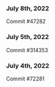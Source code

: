 ### July 8th, 2022

Commit #47282

### July 5th, 2022

Commit #314353


### July 4th, 2022

Commit #72281
